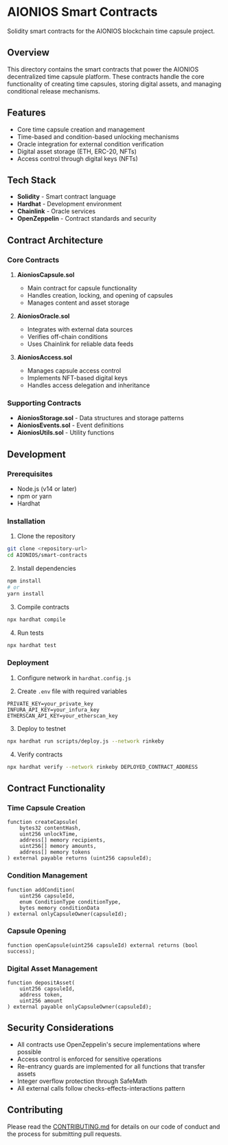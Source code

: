 # AIONIOS Smart Contracts

Solidity smart contracts for the AIONIOS blockchain time capsule project.

## Overview

This directory contains the smart contracts that power the AIONIOS decentralized time capsule platform. These contracts handle the core functionality of creating time capsules, storing digital assets, and managing conditional release mechanisms.

## Features

- Core time capsule creation and management
- Time-based and condition-based unlocking mechanisms
- Oracle integration for external condition verification
- Digital asset storage (ETH, ERC-20, NFTs)
- Access control through digital keys (NFTs)

## Tech Stack

- **Solidity** - Smart contract language
- **Hardhat** - Development environment
- **Chainlink** - Oracle services
- **OpenZeppelin** - Contract standards and security

## Contract Architecture

### Core Contracts

1. **AioniosCapsule.sol**
   - Main contract for capsule functionality
   - Handles creation, locking, and opening of capsules
   - Manages content and asset storage

2. **AioniosOracle.sol**
   - Integrates with external data sources
   - Verifies off-chain conditions
   - Uses Chainlink for reliable data feeds

3. **AioniosAccess.sol**
   - Manages capsule access control
   - Implements NFT-based digital keys
   - Handles access delegation and inheritance

### Supporting Contracts

- **AioniosStorage.sol** - Data structures and storage patterns
- **AioniosEvents.sol** - Event definitions
- **AioniosUtils.sol** - Utility functions

## Development

### Prerequisites

- Node.js (v14 or later)
- npm or yarn
- Hardhat

### Installation

1. Clone the repository
```bash
git clone <repository-url>
cd AIONIOS/smart-contracts
```

2. Install dependencies
```bash
npm install
# or
yarn install
```

3. Compile contracts
```bash
npx hardhat compile
```

4. Run tests
```bash
npx hardhat test
```

### Deployment

1. Configure network in `hardhat.config.js`

2. Create `.env` file with required variables
```
PRIVATE_KEY=your_private_key
INFURA_API_KEY=your_infura_key
ETHERSCAN_API_KEY=your_etherscan_key
```

3. Deploy to testnet
```bash
npx hardhat run scripts/deploy.js --network rinkeby
```

4. Verify contracts
```bash
npx hardhat verify --network rinkeby DEPLOYED_CONTRACT_ADDRESS
```

## Contract Functionality

### Time Capsule Creation
```solidity
function createCapsule(
    bytes32 contentHash,
    uint256 unlockTime,
    address[] memory recipients,
    uint256[] memory amounts,
    address[] memory tokens
) external payable returns (uint256 capsuleId);
```

### Condition Management
```solidity
function addCondition(
    uint256 capsuleId,
    enum ConditionType conditionType,
    bytes memory conditionData
) external onlyCapsuleOwner(capsuleId);
```

### Capsule Opening
```solidity
function openCapsule(uint256 capsuleId) external returns (bool success);
```

### Digital Asset Management
```solidity
function depositAsset(
    uint256 capsuleId,
    address token,
    uint256 amount
) external payable onlyCapsuleOwner(capsuleId);
```

## Security Considerations

- All contracts use OpenZeppelin's secure implementations where possible
- Access control is enforced for sensitive operations
- Re-entrancy guards are implemented for all functions that transfer assets
- Integer overflow protection through SafeMath
- All external calls follow checks-effects-interactions pattern

## Contributing

Please read the [CONTRIBUTING.md](../CONTRIBUTING.md) for details on our code of conduct and the process for submitting pull requests.
